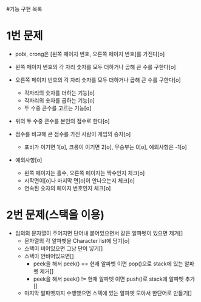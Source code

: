 #기능 구현 목록

# 1번 문제
- pobi, crong은 [왼쪽 페이지 번호, 오른쪽 페이지 번호]를 가진다[o]
- 왼쪽 페이지 번호의 각 자리 숫자를 모두 더하거나 곱해 큰 수를 구한다[o]
- 오른쪽 페이지 번호의 각 자리 숫자를 모두 더하거나 곱해 큰 수를 구한다[o]
  - 각자리의 숫자를 더하는 기능[o]
  - 각자리의 숫자를 곱하는 기능[o]
  - 두 수중 큰수를 고르는 기능[o]

- 위의 두 수중 큰수를 본인의 점수로 한다[o]
- 점수를 비교해 큰 점수를 가진 사람이 게임의 승자[o]
  - 포비가 이기면 1[o], 크롱이 이기면 2[o], 무승부는 0[o], 예외사항은 -1[o]

- 예외사항[o]
  - 왼쪽 페이지는 홀수, 오른쪽 페이지는 짝수인지 체크[o]
  - 시작면이[o]나 마지막 면[o]이 안나오는지 체크[o]
  - 연속된 숫자의 페이지 번호인지 체크[o]


# 2번 문제(스택을 이용)
- 임의의 문자열이 주어지면 단어내 붙어있으면서 같은 알파벳이 있으면 제거[]
  - 문자열의 각 알파벳을 Character list에 담기[o]
  - 스택이 비어있으면 그낭 단어 넣기[]
  - 스택이 안비어있으면[]
    - peek을 해서 peek() == 현재 알파벳 이면 pop()으로 stack에 있는 알파벳 제거[]
    - peek을 해서 peek() != 현재 알파벳 이면 push()로 stack에 알파벳 추가[]
  - 마지막 알파벳까지 수행했으면 스택에 있는 알파벳 모아서 한단어로 만들기[]